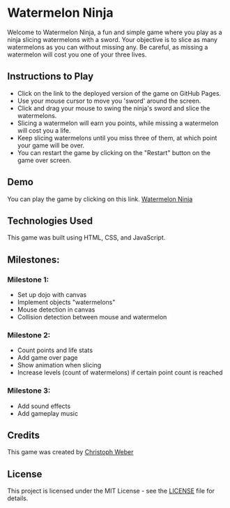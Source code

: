 # Watermelon Ninja

Welcome to Watermelon Ninja, a fun and simple game where you play as a ninja slicing watermelons with a sword. Your objective is to slice as many watermelons as you can without missing any. Be careful, as missing a watermelon will cost you one of your three lives.

## Instructions to Play

* Click on the link to the deployed version of the game on GitHub Pages.
* Use your mouse cursor to move you 'sword' around the screen.
* Click and drag your mouse to swing the ninja's sword and slice the watermelons.
* Slicing a watermelon will earn you points, while missing a watermelon will cost you a life.
* Keep slicing watermelons until you miss three of them, at which point your game will be over.
* You can restart the game by clicking on the "Restart" button on the game over screen.

## Demo
You can play the game by clicking on this link. [Watermelon Ninja](https://webster312.github.io/Watermelon-Ninja/)

## Technologies Used
This game was built using HTML, CSS, and JavaScript.

## Milestones:

### Milestone 1:

* Set up dojo with canvas
* Implement objects "watermelons"
* Mouse detection in canvas
* Collision detection between mouse and watermelon

### Milestone 2:

* Count points and life stats
* Add game over page
* Show animation when slicing
* Increase levels (count of watermelons) if certain point count is reached

### Milestone 3:

* Add sound effects
* Add gameplay music

## Credits
This game was created by [Christoph Weber](https://github.com/Webster312)

## License
This project is licensed under the MIT License - see the [LICENSE](https://github.com/Webster312/Watermelon-Ninja/blob/main/MIT%20License.txt) file for details.